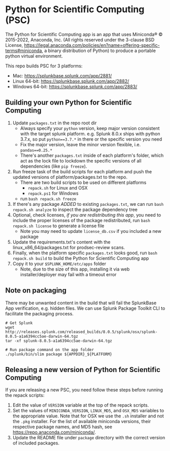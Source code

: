 # Python for Scientific Computing (PSC)

The Python for Scientific Computing app is an app that uses Miniconda® © 2015-2022, Anaconda, Inc.
(All rights reserved under the 3-clause BSD License, https://legal.anaconda.com/policies/en?name=offering-specific-terms#miniconda,
a binary distribution of Python) to produce a portable python virtual environment.

This repo builds PSC for 3 platforms:

* Mac: <https://splunkbase.splunk.com/app/2881/>
* Linux 64-bit: <https://splunkbase.splunk.com/app/2882/>
* Windows 64-bit: <https://splunkbase.splunk.com/app/2883/>

## Building your own Python for Scientific Computing

1. Update `packages.txt` in the repo root dir
    * Always specify your `python` version, keep major version consistent with
      the target splunk platform. e.g. Splunk 8.0.x ships with python 3.7.x,
      so put `python==3.7.*` in there or the specific version you need
    * Fix the major version, leave the minor version flexible, i.e. `pandas==0.25.*`
    * There's another `packages.txt` inside of each platform's folder, which act
      as the lock file to lockdown the specific versions of all dependencies
      (like `pip freeze`).
2. Run freeze task of the build scripts for each platform and push the updated versions of platform/packages.txt to the repo.
    * There are two build scripts to be used on different platforms
        * `repack.sh` for Linux and OSX
        * `repack.ps1` for Windows
    * run `bash repack.sh freeze`
3. If there's any package _*ADDED*_ to existing `packages.txt`, we can run
   `bash repack.sh analyze` to inspect the package dependency tree
4. Optional, check licenses, *if you are redistributing this app*, you need
   to include the proper licenses of the package redistributed, run
   `bash repack.sh license` to generate a license file
    * Note you may need to update `license_db.csv` if you included a new package
5. Update the requirements.txt's content with the linux_x86_64/packages.txt for prodsec-review scans.
6. Finally, when the platform specific `packages.txt` looks good, run
   `bash repack.sh build` to build the Python for Scientific Computing app
7. Copy it to your `$SPLUNK_HOME/etc/apps` folder
    * Note, due to the size of this app, installing it via web
      installer/deployer may fail with a timeout error

## Note on packaging
There may be unwanted content in the build that will fail the SplunkBase App verification, e.g. hidden files. We can use Splunk Package Toolkit CLI to facilitate the packaging process.

```
# Get Splunk
wget http://releases.splunk.com/released_builds/8.0.5/splunk/osx/splunk-8.0.5-a1a6394cc5ae-darwin-64.tgz
tar -xf splunk-8.0.5-a1a6394cc5ae-darwin-64.tgz

# Run package command on the app folder
./splunk/bin/slim package ${APPDIR}_${PLATFORM}
```

## Releasing a new version of Python for Scientific Computing
If you are releasing a new PSC, you need follow these steps before running the repack scripts: 
1. Edit the value of `VERSION` variable at the top of the repack scripts.
2. Set the values of `MINICONDA_VERSION`, `LINUX_MD5`, and `OSX_MD5` variables to the appropriate value. Note that for OSX we use the `.sh` installer and not the `.pkg` installer. For the list of available miniconda versions, their respective package names, and MD5 hash, see https://repo.anaconda.com/miniconda/.
3. Update the README file under `package` directory with the correct version of included packages.

